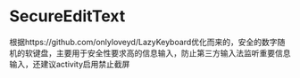 # SecureEditText

根据https://github.com/onlyloveyd/LazyKeyboard优化而来的，安全的数字随机的软键盘，主要用于安全性要求高的信息输入，防止第三方输入法监听重要信息输入，还建议activity启用禁止截屏